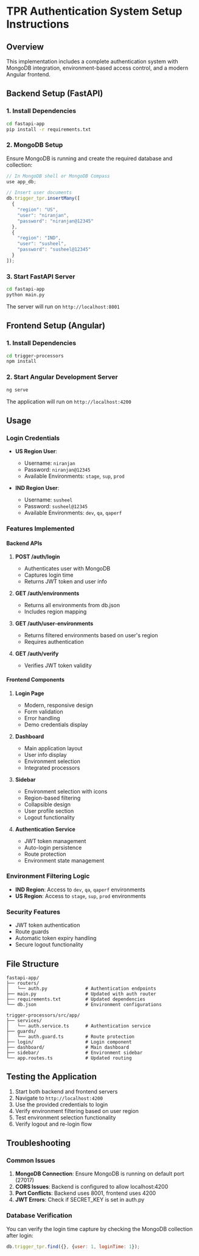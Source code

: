 # TPR Authentication System Setup Instructions

## Overview
This implementation includes a complete authentication system with MongoDB integration, environment-based access control, and a modern Angular frontend.

## Backend Setup (FastAPI)

### 1. Install Dependencies
```bash
cd fastapi-app
pip install -r requirements.txt
```

### 2. MongoDB Setup
Ensure MongoDB is running and create the required database and collection:

```javascript
// In MongoDB shell or MongoDB Compass
use app_db;

// Insert user documents
db.trigger_tpr.insertMany([
  {
    "region": "US",
    "user": "niranjan",
    "password": "niranjan@12345"
  },
  {
    "region": "IND", 
    "user": "susheel",
    "password": "susheel@12345"
  }
]);
```

### 3. Start FastAPI Server
```bash
cd fastapi-app
python main.py
```

The server will run on `http://localhost:8001`

## Frontend Setup (Angular)

### 1. Install Dependencies
```bash
cd trigger-processors
npm install
```

### 2. Start Angular Development Server
```bash
ng serve
```

The application will run on `http://localhost:4200`

## Usage

### Login Credentials
- **US Region User**: 
  - Username: `niranjan`
  - Password: `niranjan@12345`
  - Available Environments: `stage`, `sup`, `prod`

- **IND Region User**:
  - Username: `susheel` 
  - Password: `susheel@12345`
  - Available Environments: `dev`, `qa`, `qaperf`

### Features Implemented

#### Backend APIs
1. **POST /auth/login**
   - Authenticates user with MongoDB
   - Captures login time
   - Returns JWT token and user info

2. **GET /auth/environments**
   - Returns all environments from db.json
   - Includes region mapping

3. **GET /auth/user-environments**
   - Returns filtered environments based on user's region
   - Requires authentication

4. **GET /auth/verify**
   - Verifies JWT token validity

#### Frontend Components
1. **Login Page**
   - Modern, responsive design
   - Form validation
   - Error handling
   - Demo credentials display

2. **Dashboard**
   - Main application layout
   - User info display
   - Environment selection
   - Integrated processors

3. **Sidebar**
   - Environment selection with icons
   - Region-based filtering
   - Collapsible design
   - User profile section
   - Logout functionality

4. **Authentication Service**
   - JWT token management
   - Auto-login persistence
   - Route protection
   - Environment state management

### Environment Filtering Logic
- **IND Region**: Access to `dev`, `qa`, `qaperf` environments
- **US Region**: Access to `stage`, `sup`, `prod` environments

### Security Features
- JWT token authentication
- Route guards
- Automatic token expiry handling
- Secure logout functionality

## File Structure

```
fastapi-app/
├── routers/
│   └── auth.py              # Authentication endpoints
├── main.py                  # Updated with auth router
├── requirements.txt         # Updated dependencies
└── db.json                  # Environment configurations

trigger-processors/src/app/
├── services/
│   └── auth.service.ts      # Authentication service
├── guards/
│   └── auth.guard.ts        # Route protection
├── login/                   # Login component
├── dashboard/               # Main dashboard
├── sidebar/                 # Environment sidebar
└── app.routes.ts            # Updated routing
```

## Testing the Application

1. Start both backend and frontend servers
2. Navigate to `http://localhost:4200`
3. Use the provided credentials to login
4. Verify environment filtering based on user region
5. Test environment selection functionality
6. Verify logout and re-login flow

## Troubleshooting

### Common Issues
1. **MongoDB Connection**: Ensure MongoDB is running on default port (27017)
2. **CORS Issues**: Backend is configured to allow localhost:4200
3. **Port Conflicts**: Backend uses 8001, frontend uses 4200
4. **JWT Errors**: Check if SECRET_KEY is set in auth.py

### Database Verification
You can verify the login time capture by checking the MongoDB collection after login:
```javascript
db.trigger_tpr.find({}, {user: 1, loginTime: 1});
```
